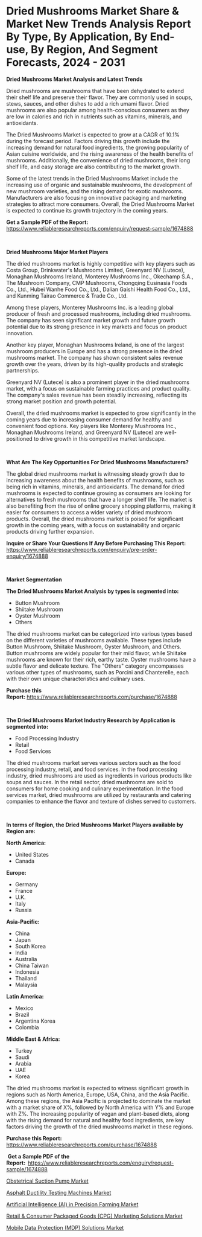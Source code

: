 <p><h1>Dried Mushrooms Market Share & Market New Trends Analysis Report By Type, By Application, By End-use, By Region, And Segment Forecasts, 2024 - 2031</h1></p><p><strong>Dried Mushrooms Market Analysis and Latest Trends</strong></p>
<p><p>Dried mushrooms are mushrooms that have been dehydrated to extend their shelf life and preserve their flavor. They are commonly used in soups, stews, sauces, and other dishes to add a rich umami flavor. Dried mushrooms are also popular among health-conscious consumers as they are low in calories and rich in nutrients such as vitamins, minerals, and antioxidants.</p><p>The Dried Mushrooms Market is expected to grow at a CAGR of 10.1% during the forecast period. Factors driving this growth include the increasing demand for natural food ingredients, the growing popularity of Asian cuisine worldwide, and the rising awareness of the health benefits of mushrooms. Additionally, the convenience of dried mushrooms, their long shelf life, and easy storage are also contributing to the market growth.</p><p>Some of the latest trends in the Dried Mushrooms Market include the increasing use of organic and sustainable mushrooms, the development of new mushroom varieties, and the rising demand for exotic mushrooms. Manufacturers are also focusing on innovative packaging and marketing strategies to attract more consumers. Overall, the Dried Mushrooms Market is expected to continue its growth trajectory in the coming years.</p></p>
<p><strong>Get a Sample PDF of the Report:&nbsp;</strong> <a href="https://www.reliableresearchreports.com/enquiry/request-sample/1674888">https://www.reliableresearchreports.com/enquiry/request-sample/1674888</a></p>
<p>&nbsp;</p>
<p><strong>Dried Mushrooms Major Market Players</strong></p>
<p><p>The dried mushrooms market is highly competitive with key players such as Costa Group, Drinkwater's Mushrooms Limited, Greenyard NV (Lutece), Monaghan Mushrooms Ireland, Monterey Mushrooms Inc., Okechamp S.A., The Mushroom Company, CMP Mushrooms, Chongqing Eusinasia Foods Co., Ltd., Hubei Wanhe Food Co., Ltd., Dalian Gaishi Health Food Co., Ltd., and Kunming Tairao Commerce & Trade Co., Ltd.</p><p>Among these players, Monterey Mushrooms Inc. is a leading global producer of fresh and processed mushrooms, including dried mushrooms. The company has seen significant market growth and future growth potential due to its strong presence in key markets and focus on product innovation.</p><p>Another key player, Monaghan Mushrooms Ireland, is one of the largest mushroom producers in Europe and has a strong presence in the dried mushrooms market. The company has shown consistent sales revenue growth over the years, driven by its high-quality products and strategic partnerships.</p><p>Greenyard NV (Lutece) is also a prominent player in the dried mushrooms market, with a focus on sustainable farming practices and product quality. The company's sales revenue has been steadily increasing, reflecting its strong market position and growth potential.</p><p>Overall, the dried mushrooms market is expected to grow significantly in the coming years due to increasing consumer demand for healthy and convenient food options. Key players like Monterey Mushrooms Inc., Monaghan Mushrooms Ireland, and Greenyard NV (Lutece) are well-positioned to drive growth in this competitive market landscape.</p></p>
<p>&nbsp;</p>
<p><strong>What Are The Key Opportunities For Dried Mushrooms Manufacturers?</strong></p>
<p><p>The global dried mushrooms market is witnessing steady growth due to increasing awareness about the health benefits of mushrooms, such as being rich in vitamins, minerals, and antioxidants. The demand for dried mushrooms is expected to continue growing as consumers are looking for alternatives to fresh mushrooms that have a longer shelf life. The market is also benefiting from the rise of online grocery shopping platforms, making it easier for consumers to access a wider variety of dried mushroom products. Overall, the dried mushrooms market is poised for significant growth in the coming years, with a focus on sustainability and organic products driving further expansion.</p></p>
<p><strong>Inquire or Share Your Questions If Any Before Purchasing This Report:</strong> <a href="https://www.reliableresearchreports.com/enquiry/pre-order-enquiry/1674888">https://www.reliableresearchreports.com/enquiry/pre-order-enquiry/1674888</a></p>
<p>&nbsp;</p>
<p><strong>Market Segmentation</strong></p>
<p><strong>The Dried Mushrooms Market Analysis by types is segmented into:</strong></p>
<p><ul><li>Button Mushroom</li><li>Shiitake Mushroom</li><li>Oyster Mushroom</li><li>Others</li></ul></p>
<p><p>The dried mushrooms market can be categorized into various types based on the different varieties of mushrooms available. These types include Button Mushroom, Shiitake Mushroom, Oyster Mushroom, and Others. Button mushrooms are widely popular for their mild flavor, while Shiitake mushrooms are known for their rich, earthy taste. Oyster mushrooms have a subtle flavor and delicate texture. The "Others" category encompasses various other types of mushrooms, such as Porcini and Chanterelle, each with their own unique characteristics and culinary uses.</p></p>
<p><strong>Purchase this Report:&nbsp;</strong><a href="https://www.reliableresearchreports.com/purchase/1674888">https://www.reliableresearchreports.com/purchase/1674888</a></p>
<p>&nbsp;</p>
<p><strong>The Dried Mushrooms Market Industry Research by Application is segmented into:</strong></p>
<p><ul><li>Food Processing Industry</li><li>Retail</li><li>Food Services</li></ul></p>
<p><p>The dried mushrooms market serves various sectors such as the food processing industry, retail, and food services. In the food processing industry, dried mushrooms are used as ingredients in various products like soups and sauces. In the retail sector, dried mushrooms are sold to consumers for home cooking and culinary experimentation. In the food services market, dried mushrooms are utilized by restaurants and catering companies to enhance the flavor and texture of dishes served to customers.</p></p>
<p>&nbsp;</p>
<p><strong>In terms of Region, the Dried Mushrooms Market Players available by Region are:</strong></p>
<p>
    <p> <strong> North America: </strong>
        <ul>
            <li>United States</li>
            <li>Canada</li>
        </ul>
        </p> 
    <p> <strong> Europe: </strong>
        <ul>
            <li>Germany</li>
            <li>France</li>
            <li>U.K.</li>
            <li>Italy</li>
            <li>Russia</li>
        </ul>
        </p> 
    <p> <strong> Asia-Pacific: </strong>
        <ul>
            <li>China</li>
            <li>Japan</li>
            <li>South Korea</li>
            <li>India</li>
            <li>Australia</li>
            <li>China Taiwan</li>
            <li>Indonesia</li>
            <li>Thailand</li>
            <li>Malaysia</li>
        </ul>
        </p> 
    <p> <strong> Latin America: </strong>
        <ul>
            <li>Mexico</li>
            <li>Brazil</li>
            <li>Argentina Korea</li>
            <li>Colombia</li>
        </ul>
        </p> 
    <p> <strong> Middle East & Africa: </strong>
        <ul>
            <li>Turkey</li>
            <li>Saudi</li>
            <li>Arabia</li>
            <li>UAE</li>
            <li>Korea</li>
        </ul>
    </p>
    </p>
<p><p>The dried mushrooms market is expected to witness significant growth in regions such as North America, Europe, USA, China, and the Asia Pacific. Among these regions, the Asia Pacific is projected to dominate the market with a market share of X%, followed by North America with Y% and Europe with Z%. The increasing popularity of vegan and plant-based diets, along with the rising demand for natural and healthy food ingredients, are key factors driving the growth of the dried mushrooms market in these regions.</p></p>
<p><strong>Purchase this Report: </strong><a href="https://www.reliableresearchreports.com/purchase/1674888">https://www.reliableresearchreports.com/purchase/1674888</a></p>
<p>&nbsp;<strong>Get a Sample PDF of the Report:&nbsp;&nbsp;</strong><a href="https://www.reliableresearchreports.com/enquiry/request-sample/1674888">https://www.reliableresearchreports.com/enquiry/request-sample/1674888</a></p>
<p><strong></strong></p>
<p><p><a href="https://github.com/lylyparadise/Market-Research-Report-List-2/blob/main/obstetrical-suction-pump-market.md">Obstetrical Suction Pump Market</a></p><p><a href="https://github.com/johnbach50/Market-Research-Report-List-2/blob/main/asphalt-ductility-testing-machines-market.md">Asphalt Ductility Testing Machines Market</a></p><p><a href="https://medium.com/@susanwest38/artificial-intelligence-ai-in-precision-farming-market-trends-forecast-and-competitive-97c367fb1f2a">Artificial Intelligence (AI) in Precision Farming Market</a></p><p><a href="https://medium.com/@joycelucas56/retail-amp-consumer-packaged-goods-cpg-marketing-solutions-market-exploring-market-share-21ede8b091df">Retail & Consumer Packaged Goods (CPG) Marketing Solutions Market</a></p><p><a href="https://medium.com/@joycelucas56/mobile-data-protection-mdp-solutions-market-trends-and-market-analysis-forecasted-for-period-ee2eddb5990f">Mobile Data Protection (MDP) Solutions Market</a></p></p>